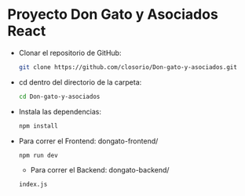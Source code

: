 # **Proyecto Don Gato y Asociados React** 

- Clonar el repositorio de GitHub:

  ```bash
  git clone https://github.com/closorio/Don-gato-y-asociados.git
  ```

- cd dentro del directorio de la carpeta:
  ```bash
  cd Don-gato-y-asociados
  ```

- Instala las dependencias:
  ```bash
  npm install
  ```

- Para correr el Frontend:
	dongato-frontend/

  ```bash
  npm run dev
  ```
  
  - Para correr el Backend:
	dongato-backend/
  ```bash
  index.js
  ```
